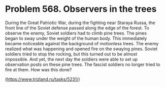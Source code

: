 # Problem 568. Observers in the trees 

During the Great Patriotic War, during the fighting near Staraya Russa, the front line of the Soviet defense passed along the edge of the forest. To observe the enemy, Soviet soldiers had to climb pine trees. The pines began to sway under the weight of the human body. This immediately became noticeable against the background of motionless trees. The enemy realized what was happening and opened fire on the swaying pines. Soviet soldiers tried to stop the rocking, but this turned out to be almost impossible. And yet, the next day the soldiers were able to set up observation posts on these pine trees. The fascist soldiers no longer tried to fire at them. How was this done?

(https://www.trizland.ru/tasks/5231/)